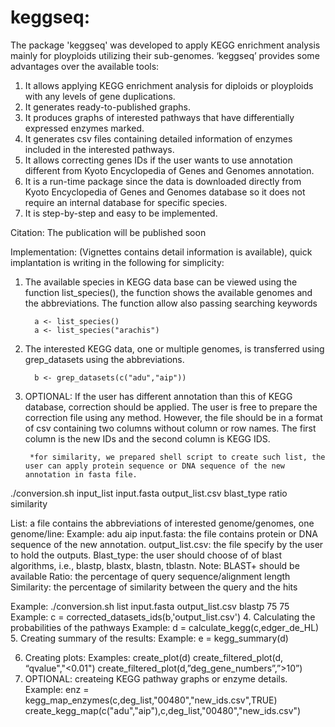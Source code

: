 # keggseq:
The package 'keggseq' was developed to apply KEGG enrichment analysis mainly for ployploids utilizing their sub-genomes. ‘keggseq’ provides some advantages over the available tools:
1. It allows applying KEGG enrichment analysis for diploids or ployploids with any levels of gene duplications.
2. It generates ready-to-published graphs.
3. It produces graphs of interested pathways that have differentially expressed enzymes marked.
4. It generates csv files containing detailed information of enzymes included in the interested pathways.
5. It allows correcting genes IDs if the user wants to use annotation different from Kyoto Encyclopedia of Genes and Genomes annotation.
6. It is a run-time package since the data is downloaded directly from Kyoto Encyclopedia of Genes and Genomes database so it does not require an internal database for specific species.
7. It is step-by-step and easy to be implemented.

Citation: The publication will be published soon

Implementation: (Vignettes contains detail information is available), quick implantation is writing in the following for simplicity: 

1.	The available species in KEGG data base can be viewed using the function list_species(), the function shows the available genomes and the abbreviations. The function allow also passing searching keywords
          
          a <- list_species()
          a <- list_species("arachis")
2.	The interested KEGG data, one or multiple genomes, is transferred using grep_datasets using the abbreviations.

          b <- grep_datasets(c("adu","aip"))
          
3.	OPTIONAL: If the user has different annotation than this of KEGG database, correction should be applied. The user is free to prepare the correction file using any method. However, the file should be in a format of csv containing two columns without column or row names. The first column is the new IDs and the second column is KEGG IDS.
          
         *for similarity, we prepared shell script to create such list, the user can apply protein sequence or DNA sequence of the new annotation in fasta file.

./conversion.sh input_list input.fasta output_list.csv blast_type ratio similarity

List: a file contains the abbreviations of interested genome/genomes, one genome/line:
Example:
adu
aip
input.fasta: the file contains protein or DNA sequence of the new annotation.
output_list.csv: the file specify by the user to hold the outputs.
Blast_type: the user should choose of of blast algorithms, i.e., blastp, blastx, blastn, tblastn.
Note: BLAST+ should be available
Ratio: the percentage of query sequence/alignment length
Similarity: the percentage of similarity between the query and the hits

Example:
./conversion.sh list input.fasta output_list.csv blastp 75 75
Example:
c = corrected_datasets_ids(b,'output_list.csv')
4.	Calculating the probabilities of the pathways 
Example:
d = calculate_kegg(c,edger_de_HL)
5.	Creating summary of the results:
Example:
e = kegg_summary(d)

6.	Creating plots:
Examples:
create_plot(d)
create_filtered_plot(d, “qvalue","<0.01")
create_filtered_plot(d,”deg_gene_numbers”,”>10”)
7.	OPTIONAL: createing KEGG pathway graphs or enzyme details.
Example:
enz = kegg_map_enzymes(c,deg_list,"00480","new_ids.csv",TRUE)
create_kegg_map(c("adu","aip"),c,deg_list,"00480","new_ids.csv")

